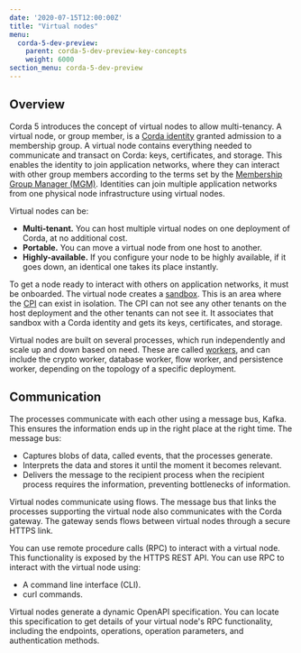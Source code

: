 ```yaml
---
date: '2020-07-15T12:00:00Z'
title: "Virtual nodes"
menu:
  corda-5-dev-preview:
    parent: corda-5-dev-preview-key-concepts
    weight: 6000
section_menu: corda-5-dev-preview
---
```


## Overview

Corda 5 introduces the concept of virtual nodes to allow multi-tenancy. A virtual node, or group member, is a [Corda identity](../key-concepts.html#corda-identities) granted admission to a membership group. A virtual node contains everything needed to communicate and transact on Corda: keys, certificates, and storage. This enables the identity to join application networks, where they can interact with other group members according to the terms set by the [Membership Group Manager (MGM)](../../mgm/overview.html). Identities can join multiple application networks from one physical node infrastructure using virtual nodes.

Virtual nodes can be:
* **Multi-tenant.** You can host multiple virtual nodes on one deployment of Corda, at no additional cost.
* **Portable.** You can move a virtual node from one host to another.
* **Highly-available.** If you configure your node to be highly available, if it goes down, an identical one takes its place instantly.

To get a node ready to interact with others on application networks, it must be onboarded. The virtual node creates a [sandbox](../key-concepts.html#sandboxes). This is an area where the [CPI](../key-concepts.html#package-installer-cpi) can exist in isolation. The CPI can not see any other tenants on the host deployment and the other tenants can not see it. It associates that sandbox with a Corda identity and gets its keys, certificates, and storage.

Virtual nodes are built on several processes, which run independently and scale up and down based on need. These are called [workers](../key-concepts.html#workers), and can include the crypto worker, database worker, flow worker, and persistence worker, depending on the topology of a specific deployment.

## Communication

The processes communicate with each other using a message bus, Kafka. This ensures the information ends up in the right place at the right time. The message bus:
* Captures blobs of data, called events, that the processes generate.
* Interprets the data and stores it until the moment it becomes relevant.
* Delivers the message to the recipient process when the recipient process requires the information, preventing bottlenecks of information.

Virtual nodes communicate using flows. The message bus that links the processes supporting the virtual node also communicates with the Corda gateway. The gateway sends flows between virtual nodes through a secure HTTPS link.

You can use remote procedure calls (RPC) to interact with a virtual node. This functionality is exposed by the HTTPS REST API. You can use RPC to interact with the virtual node using:
* A command line interface (CLI).
* curl commands.

Virtual nodes generate a dynamic OpenAPI specification. You can locate this specification to get details of your virtual node's RPC functionality, including the endpoints, operations, operation parameters, and authentication methods.

